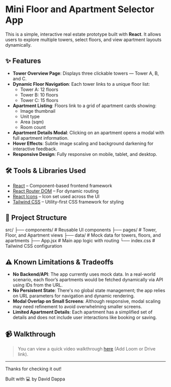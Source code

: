 # Mini Floor and Apartment Selector App

This is a simple, interactive real estate prototype built with **React**. It allows users to explore multiple towers, select floors, and view apartment layouts dynamically.

## ✨ Features

- **Tower Overview Page**: Displays three clickable towers — Tower A, B, and C.
- **Dynamic Floor Navigation**: Each tower links to a unique floor list:
  - Tower A: 12 floors
  - Tower B: 10 floors
  - Tower C: 15 floors
- **Apartment Listing**: Floors link to a grid of apartment cards showing:
  - Image thumbnail
  - Unit type
  - Area (sqm)
  - Room count
- **Apartment Details Modal**: Clicking on an apartment opens a modal with full apartment information.
- **Hover Effects**: Subtle image scaling and background darkening for interactive feedback.
- **Responsive Design**: Fully responsive on mobile, tablet, and desktop.

## 🛠 Tools & Libraries Used

- [React](https://reactjs.org/) – Component-based frontend framework
- [React Router DOM](https://reactrouter.com/) – For dynamic routing
- [React Icons](https://react-icons.github.io/react-icons/) – Icon set used across the UI
- [Tailwind CSS](https://tailwindcss.com/) – Utility-first CSS framework for styling

## 📁 Project Structure

src/
├── components/ # Reusable UI components
├── pages/ # Tower, Floor, and Apartment views
├── data/ # Mock data for towers, floors, and apartments
├── App.jsx # Main app logic with routing
└── index.css # Tailwind CSS configuration

## ⚠️ Known Limitations & Tradeoffs

- **No Backend/API**: The app currently uses mock data. In a real-world scenario, each floor’s apartments would be fetched dynamically via API using IDs from the URL.
- **No Persistent State**: There's no global state management; the app relies on URL parameters for navigation and dynamic rendering.
- **Modal Overlap on Small Screens**: Although responsive, modal scaling may need refinement to avoid overwhelming smaller screens.
- **Limited Apartment Details**: Each apartment has a simplified set of details and does not include user interactions like booking or saving.

## 📹 Walkthrough

> You can view a quick video walkthrough [here](#) (Add Loom or Drive link).

---

Thanks for checking it out!

Built with 💻 by David Dappa

